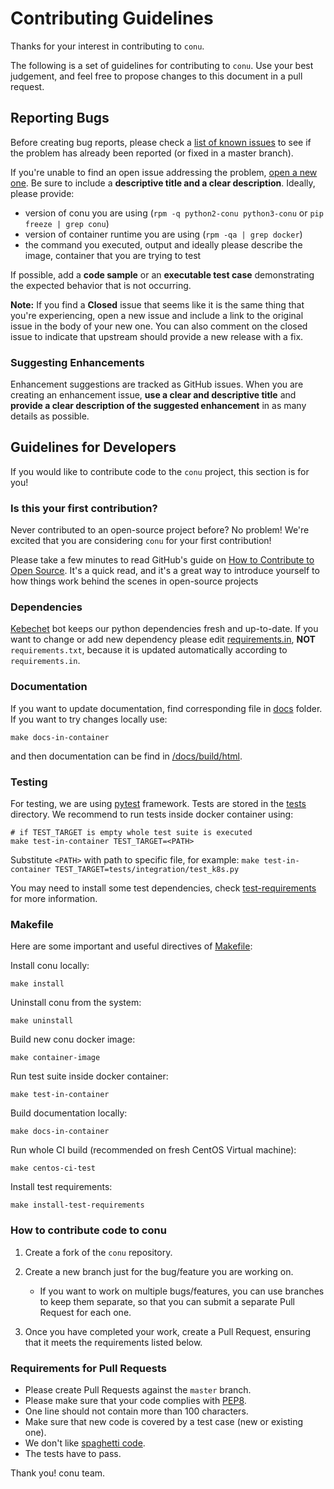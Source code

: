 # Contributing Guidelines

Thanks for your interest in contributing to `conu`.

The following is a set of guidelines for contributing to `conu`.
Use your best judgement, and feel free to propose changes to this document in a pull request.


## Reporting Bugs
Before creating bug reports, please check a [list of known issues](https://github.com/user-cont/conu/issues) to see
if the problem has already been reported (or fixed in a master branch).

If you're unable to find an open issue addressing the problem, [open a new one](https://github.com/user-cont/conu/issues/new).
Be sure to include a **descriptive title and a clear description**. Ideally, please provide:
 * version of conu you are using (`rpm -q python2-conu python3-conu` or `pip freeze | grep conu`)
 * version of container runtime you are using (`rpm -qa | grep docker`)
 * the command you executed, output and ideally please describe the image, container that you are trying to test

If possible, add a **code sample** or an **executable test case** demonstrating the expected behavior that is not occurring.

**Note:** If you find a **Closed** issue that seems like it is the same thing that you're experiencing, open a new issue and include a link to the original issue in the body of your new one. You can also comment on the closed issue to indicate that upstream should provide a new release with a fix.

### Suggesting Enhancements

Enhancement suggestions are tracked as GitHub issues.
When you are creating an enhancement issue, **use a clear and descriptive title**
and **provide a clear description of the suggested enhancement**
in as many details as possible.

## Guidelines for Developers

If you would like to contribute code to the `conu` project, this section is for you!

### Is this your first contribution?

Never contributed to an open-source project before?  No problem!  We're excited that you are considering `conu` for your first contribution!

Please take a few minutes to read GitHub's guide on [How to Contribute to Open Source](https://opensource.guide/how-to-contribute/).  It's a quick read, and it's a great way to introduce yourself to how things work behind the scenes in open-source projects

### Dependencies

[Kebechet](https://github.com/thoth-station/kebechet) bot keeps our python dependencies fresh and up-to-date. If you want to change or add new dependency please edit [requirements.in](/requirements.in), **NOT** `requirements.txt`, because it is updated automatically according to `requirements.in`.

### Documentation

If you want to update documentation, find corresponding file in [docs](/docs) folder. If you want to try changes locally use:
```
make docs-in-container
```
and then documentation can be find in [/docs/build/html](/docs/build/html).

### Testing

For testing, we are using [pytest](https://docs.pytest.org/en/latest/) framework. Tests are stored in the [tests](/tests) directory. We recommend to run tests inside docker container using:
```
# if TEST_TARGET is empty whole test suite is executed
make test-in-container TEST_TARGET=<PATH>
```

Substitute `<PATH>` with path to specific file, for example: `make test-in-container TEST_TARGET=tests/integration/test_k8s.py`

You may need to install some test dependencies, check [test-requirements](/test-requirements.sh) for more information.

### Makefile

Here are some important and useful directives of [Makefile](/Makefile):

Install conu locally:
```
make install
```

Uninstall conu from the system:
```
make uninstall
```

Build new conu docker image:
```
make container-image
```

Run test suite inside docker container:
```
make test-in-container
```

Build documentation locally:
```
make docs-in-container
```

Run whole CI build (recommended on fresh CentOS Virtual machine):
```
make centos-ci-test
```

Install test requirements:
```
make install-test-requirements
```

### How to contribute code to conu

1. Create a fork of the `conu` repository.
2. Create a new branch just for the bug/feature you are working on.

   - If you want to work on multiple bugs/features, you can use branches to keep them separate, so that you can submit a separate Pull Request for each one.

3. Once you have completed your work, create a Pull Request, ensuring that it meets the requirements listed below.

### Requirements for Pull Requests

* Please create Pull Requests against the `master` branch.
* Please make sure that your code complies with [PEP8](https://www.python.org/dev/peps/pep-0008/).
* One line should not contain more than 100 characters.
* Make sure that new code is covered by a test case (new or existing one).
* We don't like [spaghetti code](https://en.wikipedia.org/wiki/Spaghetti_code).
* The tests have to pass.

Thank you!
conu team.
